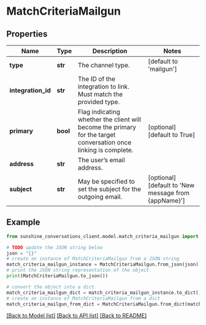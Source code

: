 # MatchCriteriaMailgun


## Properties

Name | Type | Description | Notes
------------ | ------------- | ------------- | -------------
**type** | **str** | The channel type. | [default to 'mailgun']
**integration_id** | **str** | The ID of the integration to link. Must match the provided type. | 
**primary** | **bool** | Flag indicating whether the client will become the primary for the target conversation once linking is complete. | [optional] [default to True]
**address** | **str** | The user’s email address. | 
**subject** | **str** | May be specified to set the subject for the outgoing email. | [optional] [default to 'New message from {appName}']

## Example

```python
from sunshine_conversations_client.model.match_criteria_mailgun import MatchCriteriaMailgun

# TODO update the JSON string below
json = "{}"
# create an instance of MatchCriteriaMailgun from a JSON string
match_criteria_mailgun_instance = MatchCriteriaMailgun.from_json(json)
# print the JSON string representation of the object
print(MatchCriteriaMailgun.to_json())

# convert the object into a dict
match_criteria_mailgun_dict = match_criteria_mailgun_instance.to_dict()
# create an instance of MatchCriteriaMailgun from a dict
match_criteria_mailgun_from_dict = MatchCriteriaMailgun.from_dict(match_criteria_mailgun_dict)
```
[[Back to Model list]](../README.md#documentation-for-models) [[Back to API list]](../README.md#documentation-for-api-endpoints) [[Back to README]](../README.md)


